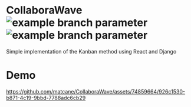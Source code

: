 # CollaboraWave ![example branch parameter](https://img.shields.io/badge/Django-092E20?style=for-the-badge&logo=django&logoColor=white)![example branch parameter](https://img.shields.io/badge/React-20232A?style=for-the-badge&logo=react&logoColor=61DAFB)
Simple implementation of the Kanban method using React and Django

# Demo
https://github.com/matcane/CollaboraWave/assets/74859664/926c1530-b871-4c19-9bbd-7788adc6cb29